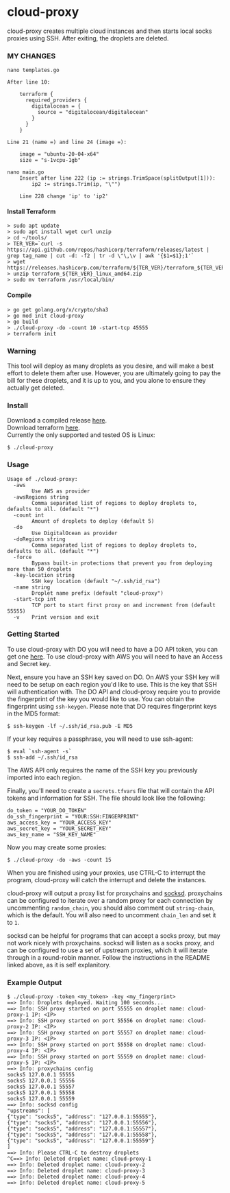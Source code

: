 # cloud-proxy
cloud-proxy creates multiple cloud instances and then starts local socks proxies using SSH. After exiting, the droplets are deleted.

### MY CHANGES
```
nano templates.go

After line 10:

	terraform {
	  required_providers {
	    digitalocean = {
	      source = "digitalocean/digitalocean"
	    }
	  }
	}

Line 21 (name =) and line 24 (image =):

	image = "ubuntu-20-04-x64"
	size = "s-1vcpu-1gb"
```
```
nano main.go
	Insert after line 222 (ip := strings.TrimSpace(splitOutput[1])):
		ip2 := strings.Trim(ip, "\"")

	Line 228 change 'ip' to 'ip2'
```
#### Install Terraform
```
> sudo apt update
> sudo apt install wget curl unzip
> cd ~/tools/
> TER_VER=`curl -s https://api.github.com/repos/hashicorp/terraform/releases/latest | grep tag_name | cut -d: -f2 | tr -d \"\,\v | awk '{$1=$1};1'`
> wget https://releases.hashicorp.com/terraform/${TER_VER}/terraform_${TER_VER}_linux_amd64.zip
> unzip terraform_${TER_VER}_linux_amd64.zip
> sudo mv terraform /usr/local/bin/
```

#### Compile
```
> go get golang.org/x/crypto/sha3   
> go mod init cloud-proxy     
> go build    
> ./cloud-proxy -do -count 10 -start-tcp 45555
> terraform init  
```


### Warning
This tool will deploy as many droplets as you desire, and will make a best effort to delete them after use. However, you are ultimately going to pay the bill for these droplets, and it is up to you, and you alone to ensure they actually get deleted.

### Install
Download a compiled release [here](https://github.com/tomsteele/cloud-proxy/releases/latest).  
Download terraform [here](https://www.terraform.io/downloads.html).  
Currently the only supported and tested OS is Linux:
```
$ ./cloud-proxy
```
### Usage
```
Usage of ./cloud-proxy:
  -aws
    	Use AWS as provider
  -awsRegions string
    	Comma separated list of regions to deploy droplets to, defaults to all. (default "*")
  -count int
    	Amount of droplets to deploy (default 5)
  -do
    	Use DigitalOcean as provider
  -doRegions string
    	Comma separated list of regions to deploy droplets to, defaults to all. (default "*")
  -force
    	Bypass built-in protections that prevent you from deploying more than 50 droplets
  -key-location string
    	SSH key location (default "~/.ssh/id_rsa")
  -name string
    	Droplet name prefix (default "cloud-proxy")
  -start-tcp int
    	TCP port to start first proxy on and increment from (default 55555)
  -v	Print version and exit
```

### Getting Started
To use cloud-proxy with DO you will need to have a DO API token, you can get one [here](https://cloud.digitalocean.com/settings/api/tokens).
To use cloud-proxy with AWS you will need to have an Access and Secret key.

Next, ensure you have an SSH key saved on DO. On AWS your SSH key will need to be setup on each region you'd like to use. This is the key that SSH will authentication with. The DO API and cloud-proxy require you to provide the fingerprint of the key you would like to use. You can obtain the fingerprint using `ssh-keygen`. Please note that DO requires fingerprint keys in the MD5 format:
```
$ ssh-keygen -lf ~/.ssh/id_rsa.pub -E MD5
```

If your key requires a passphrase, you will need to use ssh-agent:
```
$ eval `ssh-agent -s`
$ ssh-add ~/.ssh/id_rsa
```

The AWS API only requires the name of the SSH key you previously imported into each region.

Finally, you'll need to create a `secrets.tfvars` file that will contain the API tokens and information for SSH. The file should look like the following:
```
do_token = "YOUR_DO_TOKEN"
do_ssh_fingerprint = "YOUR:SSH:FINGERPRINT"
aws_access_key = "YOUR_ACCESS_KEY"
aws_secret_key = "YOUR_SECRET_KEY"
aws_key_name = "SSH_KEY_NAME"
```

Now you may create some proxies:
```
$ ./cloud-proxy -do -aws -count 15
```

When you are finished using your proxies, use CTRL-C to interrupt the program, cloud-proxy will catch the interrupt and delete the instances.

cloud-proxy will output a proxy list for proxychains and [socksd](https://github.com/eahydra/socks/tree/master/cmd/socksd). proxychains can be configured to iterate over a random proxy for each connection by uncommenting `random_chain`, you should also comment out `string-chain`, which is the default. You will also need to uncomment `chain_len` and set it to `1`.

socksd can be helpful for programs that can accept a socks proxy, but may not work nicely with proxychains. socksd will listen as a socks proxy, and can be configured to use a set of upstream proxies, which it will iterate through in a round-robin manner. Follow the instructions in the README linked above, as it is self explanitory.

### Example Output
```
$ ./cloud-proxy -token <my_token> -key <my_fingerprint>
==> Info: Droplets deployed. Waiting 100 seconds...
==> Info: SSH proxy started on port 55555 on droplet name: cloud-proxy-1 IP: <IP>
==> Info: SSH proxy started on port 55556 on droplet name: cloud-proxy-2 IP: <IP>
==> Info: SSH proxy started on port 55557 on droplet name: cloud-proxy-3 IP: <IP>
==> Info: SSH proxy started on port 55558 on droplet name: cloud-proxy-4 IP: <IP>
==> Info: SSH proxy started on port 55559 on droplet name: cloud-proxy-5 IP: <IP>
==> Info: proxychains config
socks5 127.0.0.1 55555
socks5 127.0.0.1 55556
socks5 127.0.0.1 55557
socks5 127.0.0.1 55558
socks5 127.0.0.1 55559
==> Info: socksd config
"upstreams": [
{"type": "socks5", "address": "127.0.0.1:55555"},
{"type": "socks5", "address": "127.0.0.1:55556"},
{"type": "socks5", "address": "127.0.0.1:55557"},
{"type": "socks5", "address": "127.0.0.1:55558"},
{"type": "socks5", "address": "127.0.0.1:55559"}
]
==> Info: Please CTRL-C to destroy droplets
^C==> Info: Deleted droplet name: cloud-proxy-1
==> Info: Deleted droplet name: cloud-proxy-2
==> Info: Deleted droplet name: cloud-proxy-3
==> Info: Deleted droplet name: cloud-proxy-4
==> Info: Deleted droplet name: cloud-proxy-5
```

